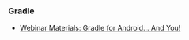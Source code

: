 ### Gradle
* [Webinar Materials: Gradle for Android... And You!](http://commonsware.com/webinars/gradle)
